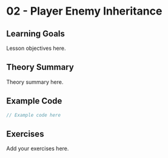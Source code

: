# 02 - Player Enemy Inheritance

## Learning Goals
Lesson objectives here.

## Theory Summary
Theory summary here.

## Example Code
```csharp
// Example code here
```

## Exercises
Add your exercises here.
